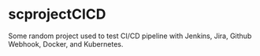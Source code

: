 # scprojectCICD
Some random project used to test CI/CD pipeline with Jenkins, Jira, Github Webhook, Docker, and Kubernetes.
